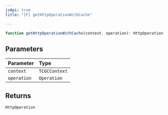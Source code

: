 ```yaml
---
jsApi: true
title: "[F] getHttpOperationWithCache"

---
```

```ts
function getHttpOperationWithCache(context, operation): HttpOperation
```

## Parameters

| Parameter | Type |
| :------ | :------ |
| `context` | `TCGCContext` |
| `operation` | `Operation` |

## Returns

`HttpOperation`
